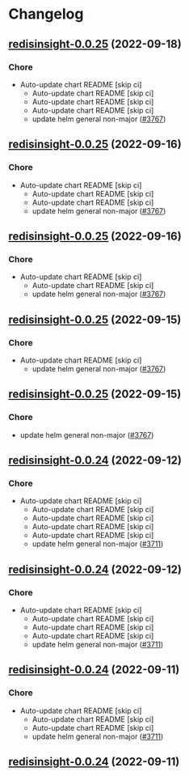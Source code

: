 # Changelog



## [redisinsight-0.0.25](https://github.com/truecharts/charts/compare/redisinsight-0.0.24...redisinsight-0.0.25) (2022-09-18)

### Chore

- Auto-update chart README [skip ci]
  - Auto-update chart README [skip ci]
  - Auto-update chart README [skip ci]
  - Auto-update chart README [skip ci]
  - update helm general non-major ([#3767](https://github.com/truecharts/charts/issues/3767))




## [redisinsight-0.0.25](https://github.com/truecharts/charts/compare/redisinsight-0.0.24...redisinsight-0.0.25) (2022-09-16)

### Chore

- Auto-update chart README [skip ci]
  - Auto-update chart README [skip ci]
  - Auto-update chart README [skip ci]
  - update helm general non-major ([#3767](https://github.com/truecharts/charts/issues/3767))




## [redisinsight-0.0.25](https://github.com/truecharts/charts/compare/redisinsight-0.0.24...redisinsight-0.0.25) (2022-09-16)

### Chore

- Auto-update chart README [skip ci]
  - Auto-update chart README [skip ci]
  - update helm general non-major ([#3767](https://github.com/truecharts/charts/issues/3767))




## [redisinsight-0.0.25](https://github.com/truecharts/charts/compare/redisinsight-0.0.24...redisinsight-0.0.25) (2022-09-15)

### Chore

- Auto-update chart README [skip ci]
  - update helm general non-major ([#3767](https://github.com/truecharts/charts/issues/3767))




## [redisinsight-0.0.25](https://github.com/truecharts/charts/compare/redisinsight-0.0.24...redisinsight-0.0.25) (2022-09-15)

### Chore

- update helm general non-major ([#3767](https://github.com/truecharts/charts/issues/3767))




## [redisinsight-0.0.24](https://github.com/truecharts/charts/compare/redisinsight-0.0.23...redisinsight-0.0.24) (2022-09-12)

### Chore

- Auto-update chart README [skip ci]
  - Auto-update chart README [skip ci]
  - Auto-update chart README [skip ci]
  - Auto-update chart README [skip ci]
  - Auto-update chart README [skip ci]
  - update helm general non-major ([#3711](https://github.com/truecharts/charts/issues/3711))




## [redisinsight-0.0.24](https://github.com/truecharts/charts/compare/redisinsight-0.0.23...redisinsight-0.0.24) (2022-09-12)

### Chore

- Auto-update chart README [skip ci]
  - Auto-update chart README [skip ci]
  - Auto-update chart README [skip ci]
  - Auto-update chart README [skip ci]
  - update helm general non-major ([#3711](https://github.com/truecharts/charts/issues/3711))




## [redisinsight-0.0.24](https://github.com/truecharts/charts/compare/redisinsight-0.0.23...redisinsight-0.0.24) (2022-09-11)

### Chore

- Auto-update chart README [skip ci]
  - Auto-update chart README [skip ci]
  - Auto-update chart README [skip ci]
  - update helm general non-major ([#3711](https://github.com/truecharts/charts/issues/3711))




## [redisinsight-0.0.24](https://github.com/truecharts/charts/compare/redisinsight-0.0.23...redisinsight-0.0.24) (2022-09-11)
